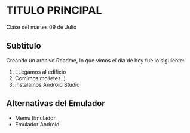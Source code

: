 # TITULO PRINCIPAL
Clase del martes 09 de Julio 
## Subtitulo
Creando un archivo Readme, lo que vimos el día de hoy fue lo siguiente:

1. LLegamos al edificio
2. Comimos molletes :)
3. instalamos Android Studio

## Alternativas del Emulador

* Memu Emulador
* Emulador Android



